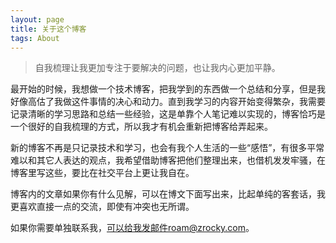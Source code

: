 ```yaml
---
layout: page
title: 关于这个博客
tags: About
---
```



> 自我梳理让我更加专注于要解决的问题，也让我内心更加平静。

最开始的时候，我想做一个技术博客，把我学到的东西做一个总结和分享，但是我好像高估了我做这件事情的决心和动力。直到我学习的内容开始变得繁杂，我需要记录清晰的学习思路和总结一些经验，这是单靠个人笔记难以实现的，博客恰巧是一个很好的自我梳理的方式，所以我才有机会重新把博客给弄起来。

新的博客不再是只记录技术和学习，也会有我个人生活的一些“感悟”，有很多平常难以和其它人表达的观点，我希望借助博客把他们整理出来，也借机发发牢骚，在博客里写这些，要比在社交平台上更让我自在。

博客内的文章如果你有什么见解，可以在博文下面写出来，比起单纯的客套话，我更喜欢直接一点的交流，即使有冲突也无所谓。

如果你需要单独联系我，可以给我发邮件roam@zrocky.com。

